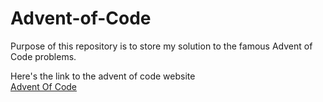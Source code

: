 # Advent-of-Code
Purpose of this repository is to store my solution to the famous Advent of Code problems.

Here's the link to the advent of code website  
[Advent Of Code](https://adventofcode.com/)
